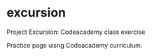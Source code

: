 # excursion
Project Excursion: Codeacademy class exercise

Practice page uisng Codeacademy curriculum. 
